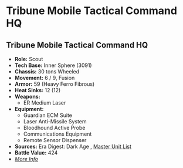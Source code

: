# Tribune Mobile Tactical Command HQ 

## Tribune Mobile Tactical Command HQ 

- **Role:** Scout 
- **Tech Base:** Inner Sphere (3091) 
- **Chassis:** 30 tons Wheeled 
- **Movement:** 6 / 9, Fusion 
- **Armor:** 59 (Heavy Ferro Fibrous) 
- **Heat Sinks:** 12 (12) 
- **Weapons:** 
  - ER Medium Laser 
- **Equipment:** 
  - Guardian ECM Suite 
  - Laser Anti-Missile System 
  - Bloodhound Active Probe 
  - Communications Equipment 
  - Remote Sensor Dispenser 
- **Sources:** Era Digest: Dark Age , [Master Unit List](http://masterunitlist.info/Unit/Details/6958) 
- **Battle Value:** 424 
- [*More Info*](tribune_mobile_tactical_command_hq/tribune_mobile_tactical_command_hq.md) 

